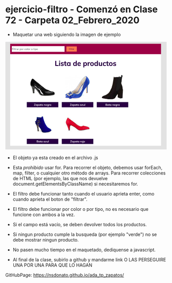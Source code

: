 # ejercicio-filtro - Comenzó en Clase 72 - Carpeta 02_Febrero_2020

- Maquetar una web siguiendo la imagen de ejemplo

![Image description](https://github.com/malerey/ejercicio-filtro/blob/master/Screen%20Shot%202020-02-07%20at%2019.09.04.png)

- El objeto ya esta creado en el archivo .js

- Esta _prohibido_ usar for. Para recorrer el objeto, debemos usar forEach, map, filter, o cualquier otro método de arrays. Para recorrer colecciones de HTML (por ejemplo, las que nos devuelve document.getElementsByClassName) si necesitaremos for.

- El filtro debe funcionar tanto cuando el usuario aprieta enter, como cuando aprieta el boton de "filtrar".

- El filtro debe funcionar por color o por tipo, no es necesario que funcione con ambos a la vez.

- Si el campo está vacío, se deben devolver todos los productos.

- Si ningun producto cumple la busqueda (por ejemplo "verde") no se debe mostrar ningun producto.

- No pasen mucho tiempo en el maquetado, dediquense a javascript.

- Al final de la clase, subirlo a github y mandarme link O LAS PERSEGUIRE UNA POR UNA PARA QUE LO HAGAN

GitHubPage: https://nsdonato.github.io/ada_tp_zapatos/
